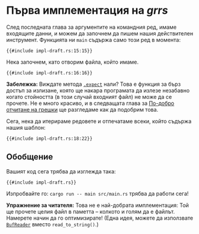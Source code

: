 # Първа имплементация на _grrs_

След последната глава за аргументите на командния ред,
имаме входящите данни,
и можем да започнем да пишем нашия действителен инструмент.
Функцията ни `main` съдържа само този ред в момента:

```rust,ignore
{{#include impl-draft.rs:15:15}}
```

Нека започнем, като отворим файла, който имаме.

```rust,ignore
{{#include impl-draft.rs:16:16}}
```

<aside>

**Забележка:**
Виждате метода [`.expect`] нали?
Това е функция за бърз достъп за излизане, която ще накара програмата да излезе незабавно
когато стойността (в този случай входният файл)
не може да се прочете.
Не е много красиво,
и в следващата глава за [По-добро отчитане на грешки]
ще разгледаме как да подобрим това.

[`.expect`]: https://doc.rust-lang.org/1.39.0/std/result/enum.Result.html#method.expect
[По-добро отчитане на грешки]:./errors.html

</aside>

Сега, нека да итерираме редовете
и отпечатаме всеки, който съдържа нашия шаблон:

```rust,ignore
{{#include impl-draft.rs:18:22}}
```

## Обобщение

Вашият код сега трябва да изглежда така:

```rust,ignore
{{#include impl-draft.rs}}
```

Изпробвайте го: `cargo run -- main src/main.rs` трябва да работи сега!

<aside class="exercise">

**Упражнение за читателя:**
Това не е най-добрата имплементация:
Той ще прочете целия файл в паметта
– колкото и голям да е файлът.
Намерете начин да го оптимизирате!
(Една идея, можете да използвате [`BufReader`]
вместо `read_to_string()`.)

[`BufReader`]: https://doc.rust-lang.org/1.39.0/std/io/struct.BufReader.html

</aside>

